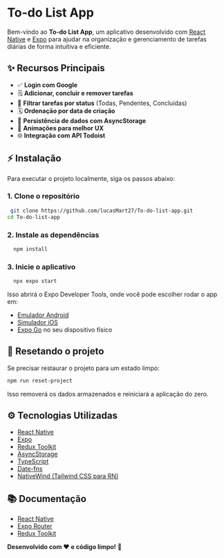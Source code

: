 # To-do List App

Bem-vindo ao **To-do List App**, um aplicativo desenvolvido com [React Native](https://reactnative.dev/) e [Expo](https://expo.dev/) para ajudar na organização e gerenciamento de tarefas diárias de forma intuitiva e eficiente.

## ✨ Recursos Principais

- ✅ **Login com Google** 
- 🗒️ **Adicionar, concluir e remover tarefas**
- 📅 **Filtrar tarefas por status** (Todas, Pendentes, Concluídas)
- 🗓 **Ordenação por data de criação**
- 💽 **Persistência de dados com AsyncStorage**
- 🌟 **Animações para melhor UX** 
- 🌐 **Integração com API Todoist**

## ⚡ Instalação

Para executar o projeto localmente, siga os passos abaixo:

### 1. Clone o repositório
```bash
 git clone https://github.com/lucasMart27/To-do-list-app.git
cd To-do-list-app
```

### 2. Instale as dependências
```bash
  npm install
```

### 3. Inicie o aplicativo
```bash
  npx expo start
```

Isso abrirá o Expo Developer Tools, onde você pode escolher rodar o app em:
- [Emulador Android](https://docs.expo.dev/workflow/android-studio-emulator/)
- [Simulador iOS](https://docs.expo.dev/workflow/ios-simulator/)
- [Expo Go](https://expo.dev/go) no seu dispositivo físico

## 🔄 Resetando o projeto
Se precisar restaurar o projeto para um estado limpo:
```bash
npm run reset-project
```
Isso removerá os dados armazenados e reiniciará a aplicação do zero.

## ⚙ Tecnologias Utilizadas
- [React Native](https://reactnative.dev/)
- [Expo](https://expo.dev/)
- [Redux Toolkit](https://redux-toolkit.js.org/)
- [AsyncStorage](https://react-native-async-storage.github.io/async-storage/)
- [TypeScript](https://www.typescriptlang.org/)
- [Date-fns](https://date-fns.org/)
- [NativeWind (Tailwind CSS para RN)](https://www.nativewind.dev/)

## 📚 Documentação
- [React Native](https://reactnative.dev/docs/getting-started)
- [Expo Router](https://expo.github.io/router/docs)
- [Redux Toolkit](https://redux-toolkit.js.org/introduction/getting-started)


**Desenvolvido com ❤️ e código limpo!** 🚀

